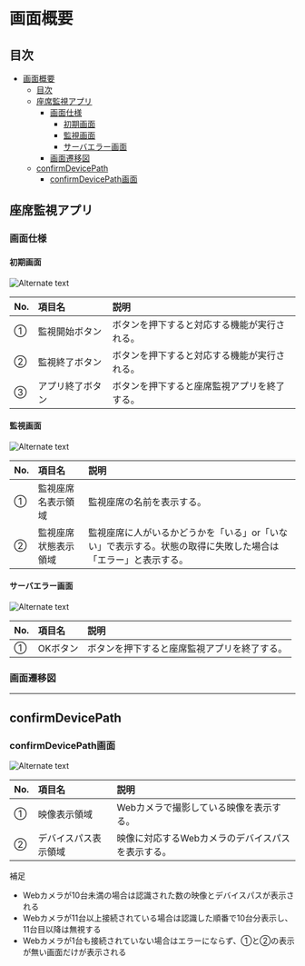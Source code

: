 # 画面概要  

## 目次

- [画面概要](#%e7%94%bb%e9%9d%a2%e6%a6%82%e8%a6%81)
  - [目次](#%e7%9b%ae%e6%ac%a1)
  - [座席監視アプリ](#%e5%ba%a7%e5%b8%ad%e7%9b%a3%e8%a6%96%e3%82%a2%e3%83%97%e3%83%aa)
    - [画面仕様](#%e7%94%bb%e9%9d%a2%e4%bb%95%e6%a7%98)
      - [初期画面](#%e5%88%9d%e6%9c%9f%e7%94%bb%e9%9d%a2)
      - [監視画面](#%e7%9b%a3%e8%a6%96%e7%94%bb%e9%9d%a2)
      - [サーバエラー画面](#%e3%82%b5%e3%83%bc%e3%83%90%e3%82%a8%e3%83%a9%e3%83%bc%e7%94%bb%e9%9d%a2)
    - [画面遷移図](#%e7%94%bb%e9%9d%a2%e9%81%b7%e7%a7%bb%e5%9b%b3)
  - [confirmDevicePath](#confirmdevicepath)
    - [confirmDevicePath画面](#confirmdevicepath%e7%94%bb%e9%9d%a2)

## 座席監視アプリ

### 画面仕様

#### 初期画面

![Alternate text](../構成図/初期画面.png)

|No.|項目名|説明|
|:--|:--|:--|
|①|監視開始ボタン|ボタンを押下すると対応する機能が実行される。|
|②|監視終了ボタン|ボタンを押下すると対応する機能が実行される。|
|③|アプリ終了ボタン|ボタンを押下すると座席監視アプリを終了する。|

#### 監視画面

![Alternate text](../構成図/監視画面.png)

|No.|項目名|説明|
|:--|:--|:--|
|①|監視座席名表示領域|監視座席の名前を表示する。|
|②|監視座席状態表示領域|監視座席に人がいるかどうかを「いる」or「いない」で表示する。状態の取得に失敗した場合は「エラー」と表示する。|

#### サーバエラー画面

![Alternate text](../構成図/サーバエラー画面.png)

|No.|項目名|説明|
|:--|:--|:--|
|①|OKボタン|ボタンを押下すると座席監視アプリを終了する。|

### 画面遷移図



---

## confirmDevicePath

### confirmDevicePath画面

![Alternate text](../構成図/confirmDevicePath画面.png)

|No.|項目名|説明|
|:--|:--|:--|
|①|映像表示領域|Webカメラで撮影している映像を表示する。|
|②|デバイスパス表示領域|映像に対応するWebカメラのデバイスパスを表示する。|

補足

- Webカメラが10台未満の場合は認識された数の映像とデバイスパスが表示される
- Webカメラが11台以上接続されている場合は認識した順番で10台分表示し、11台目以降は無視する
- Webカメラが1台も接続されていない場合はエラーにならず、①と②の表示が無い画面だけが表示される
